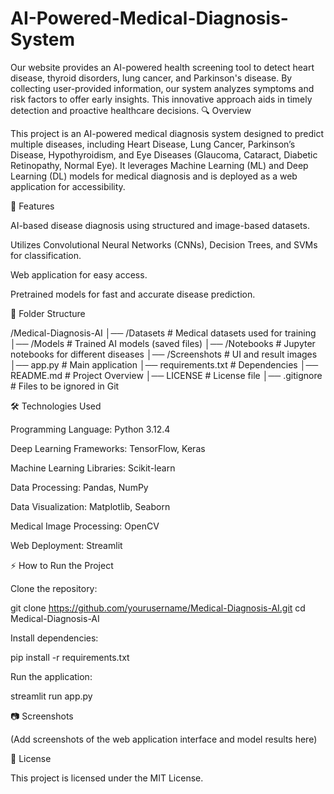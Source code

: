 # AI-Powered-Medical-Diagnosis-System
Our website provides an AI-powered health screening tool to detect heart disease, thyroid disorders, lung cancer, and Parkinson's disease. By collecting user-provided information, our system analyzes symptoms and risk factors to offer early insights. This innovative approach aids in timely detection and proactive healthcare decisions.
🔍 Overview

This project is an AI-powered medical diagnosis system designed to predict multiple diseases, including Heart Disease, Lung Cancer, Parkinson’s Disease, Hypothyroidism, and Eye Diseases (Glaucoma, Cataract, Diabetic Retinopathy, Normal Eye). It leverages Machine Learning (ML) and Deep Learning (DL) models for medical diagnosis and is deployed as a web application for accessibility.

🚀 Features

AI-based disease diagnosis using structured and image-based datasets.

Utilizes Convolutional Neural Networks (CNNs), Decision Trees, and SVMs for classification.

Web application for easy access.

Pretrained models for fast and accurate disease prediction.

📂 Folder Structure

/Medical-Diagnosis-AI
│── /Datasets          # Medical datasets used for training
│── /Models            # Trained AI models (saved files)
│── /Notebooks         # Jupyter notebooks for different diseases
│── /Screenshots       # UI and result images
│── app.py             # Main application
│── requirements.txt   # Dependencies
│── README.md          # Project Overview
│── LICENSE            # License file
│── .gitignore         # Files to be ignored in Git

🛠 Technologies Used

Programming Language: Python 3.12.4

Deep Learning Frameworks: TensorFlow, Keras

Machine Learning Libraries: Scikit-learn

Data Processing: Pandas, NumPy

Data Visualization: Matplotlib, Seaborn

Medical Image Processing: OpenCV

Web Deployment: Streamlit

⚡ How to Run the Project

Clone the repository:

git clone https://github.com/yourusername/Medical-Diagnosis-AI.git
cd Medical-Diagnosis-AI

Install dependencies:

pip install -r requirements.txt

Run the application:

streamlit run app.py

📷 Screenshots

(Add screenshots of the web application interface and model results here)

📜 License

This project is licensed under the MIT License.

